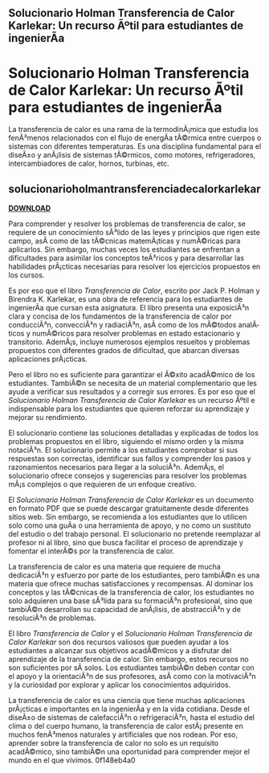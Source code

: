 ## Solucionario Holman Transferencia de Calor Karlekar: Un recurso Ãºtil para estudiantes de ingenierÃ­a

  
# Solucionario Holman Transferencia de Calor Karlekar: Un recurso Ãºtil para estudiantes de ingenierÃ­a
 
La transferencia de calor es una rama de la termodinÃ¡mica que estudia los fenÃ³menos relacionados con el flujo de energÃ­a tÃ©rmica entre cuerpos o sistemas con diferentes temperaturas. Es una disciplina fundamental para el diseÃ±o y anÃ¡lisis de sistemas tÃ©rmicos, como motores, refrigeradores, intercambiadores de calor, hornos, turbinas, etc.
 
## solucionarioholmantransferenciadecalorkarlekar


[**DOWNLOAD**](https://www.google.com/url?q=https%3A%2F%2Ftinurll.com%2F2tKTN7&sa=D&sntz=1&usg=AOvVaw0T1DfXszSQ44UYQ2ceiT-m)

 
Para comprender y resolver los problemas de transferencia de calor, se requiere de un conocimiento sÃ³lido de las leyes y principios que rigen este campo, asÃ­ como de las tÃ©cnicas matemÃ¡ticas y numÃ©ricas para aplicarlos. Sin embargo, muchas veces los estudiantes se enfrentan a dificultades para asimilar los conceptos teÃ³ricos y para desarrollar las habilidades prÃ¡cticas necesarias para resolver los ejercicios propuestos en los cursos.
 
Es por eso que el libro *Transferencia de Calor*, escrito por Jack P. Holman y Birendra K. Karlekar, es una obra de referencia para los estudiantes de ingenierÃ­a que cursan esta asignatura. El libro presenta una exposiciÃ³n clara y concisa de los fundamentos de la transferencia de calor por conducciÃ³n, convecciÃ³n y radiaciÃ³n, asÃ­ como de los mÃ©todos analÃ­ticos y numÃ©ricos para resolver problemas en estado estacionario y transitorio. AdemÃ¡s, incluye numerosos ejemplos resueltos y problemas propuestos con diferentes grados de dificultad, que abarcan diversas aplicaciones prÃ¡cticas.
 
Pero el libro no es suficiente para garantizar el Ã©xito acadÃ©mico de los estudiantes. TambiÃ©n se necesita de un material complementario que les ayude a verificar sus resultados y a corregir sus errores. Es por eso que el *Solucionario Holman Transferencia de Calor Karlekar* es un recurso Ãºtil e indispensable para los estudiantes que quieren reforzar su aprendizaje y mejorar su rendimiento.
 
El solucionario contiene las soluciones detalladas y explicadas de todos los problemas propuestos en el libro, siguiendo el mismo orden y la misma notaciÃ³n. El solucionario permite a los estudiantes comprobar si sus respuestas son correctas, identificar sus fallos y comprender los pasos y razonamientos necesarios para llegar a la soluciÃ³n. AdemÃ¡s, el solucionario ofrece consejos y sugerencias para resolver los problemas mÃ¡s complejos o que requieren de un enfoque creativo.
 
El *Solucionario Holman Transferencia de Calor Karlekar* es un documento en formato PDF que se puede descargar gratuitamente desde diferentes sitios web. Sin embargo, se recomienda a los estudiantes que lo utilicen solo como una guÃ­a o una herramienta de apoyo, y no como un sustituto del estudio o del trabajo personal. El solucionario no pretende reemplazar al profesor ni al libro, sino que busca facilitar el proceso de aprendizaje y fomentar el interÃ©s por la transferencia de calor.
  
La transferencia de calor es una materia que requiere de mucha dedicaciÃ³n y esfuerzo por parte de los estudiantes, pero tambiÃ©n es una materia que ofrece muchas satisfacciones y recompensas. Al dominar los conceptos y las tÃ©cnicas de la transferencia de calor, los estudiantes no solo adquieren una base sÃ³lida para su formaciÃ³n profesional, sino que tambiÃ©n desarrollan su capacidad de anÃ¡lisis, de abstracciÃ³n y de resoluciÃ³n de problemas.
 
El libro *Transferencia de Calor* y el *Solucionario Holman Transferencia de Calor Karlekar* son dos recursos valiosos que pueden ayudar a los estudiantes a alcanzar sus objetivos acadÃ©micos y a disfrutar del aprendizaje de la transferencia de calor. Sin embargo, estos recursos no son suficientes por sÃ­ solos. Los estudiantes tambiÃ©n deben contar con el apoyo y la orientaciÃ³n de sus profesores, asÃ­ como con la motivaciÃ³n y la curiosidad por explorar y aplicar los conocimientos adquiridos.
 
La transferencia de calor es una ciencia que tiene muchas aplicaciones prÃ¡cticas e importantes en la ingenierÃ­a y en la vida cotidiana. Desde el diseÃ±o de sistemas de calefacciÃ³n o refrigeraciÃ³n, hasta el estudio del clima o del cuerpo humano, la transferencia de calor estÃ¡ presente en muchos fenÃ³menos naturales y artificiales que nos rodean. Por eso, aprender sobre la transferencia de calor no solo es un requisito acadÃ©mico, sino tambiÃ©n una oportunidad para comprender mejor el mundo en el que vivimos.
 0f148eb4a0
